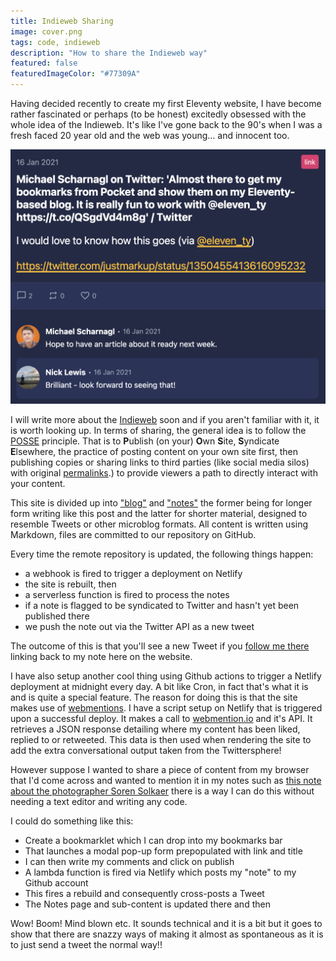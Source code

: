```yaml
---
title: Indieweb Sharing
image: cover.png
tags: code, indieweb
description: "How to share the Indieweb way"
featured: false
featuredImageColor: "#77309A"
---
```


<p class="lead">Having decided recently to create my first Eleventy website, I have become rather fascinated or perhaps (to be honest) excitedly obsessed with the whole idea of the Indieweb. It's like I've gone back to the 90's when I was a fresh faced 20 year old and the web was young... and innocent too.</p>

![](cover.png)

I will write more about the [Indieweb](https://indieweb.org/) soon and if you aren't familiar with it, it is worth looking up. In terms of sharing, the general idea is to follow the [POSSE](https://indieweb.org/POSSE) principle. That is to <strong>P</strong>ublish (on your) <strong>O</strong>wn <strong>S</strong>ite, <strong>S</strong>yndicate <strong>E</strong>lsewhere, the practice of posting content on your own site first, then publishing copies or sharing links to third parties (like social media silos) with original [permalinks](https://indieweb.org/permalink#:~:text=A%20permalink%20is%20a%20URL,explicitly%20called%20a%20post%20permalink).) to provide viewers a path to directly interact with your content.

This site is divided up into ["blog"](/blog) and ["notes"](/notes) the former being for longer form writing like this post and the latter for shorter material, designed to resemble Tweets or other microblog formats. All content is written using Markdown, files are committed to our repository on GitHub.

Every time the remote repository is updated, the following things happen:

* a webhook is fired to trigger a deployment on Netlify
* the site is rebuilt, then
* a serverless function is fired to process the notes
* if a note is flagged to be syndicated to Twitter and hasn't yet been published there
* we push the note out via the Twitter API as a new tweet

The outcome of this is that you'll see a new Tweet if you [follow me there](https://twitter.com/nicklewis) linking back to my note here on the website.

I have also setup another cool thing using Github actions to trigger a Netlify deployment at midnight every day. A bit like Cron, in fact that's what it is and is quite a special feature. The reason for doing this is that the site makes use of [webmentions](https://alistapart.com/article/webmentions-enabling-better-communication-on-the-internet/). I have a script setup on Netlify that is triggered upon a successful deploy. It makes a call to [webmention.io](https://webmention.io) and it's API. It retrieves a JSON response detailing where my content has been liked, replied to or retweeted. This data is then used when rendering the site to add the extra conversational output taken from the Twittersphere!

However suppose I wanted to share a piece of content from my browser that I'd come across and wanted to mention it in my notes such as [this note about the photographer Soren Solkaer](/notes/2021-01-15-soren-solkaer/) there is a way I can do this without needing a text editor and writing any code. 

I could do something like this:

* Create a bookmarklet which I can drop into my bookmarks bar
* That launches a modal pop-up form prepopulated with link and title
* I can then write my comments and click on publish
* A lambda function is fired via Netlify which posts my "note" to my Github account
* This fires a rebuild and consequently cross-posts a Tweet
* The Notes page and sub-content is updated there and then

Wow! Boom! Mind blown etc. It sounds technical and it is a bit but it goes to show that there are snazzy ways of making it almost as spontaneous as it is to just send a tweet the normal way!!